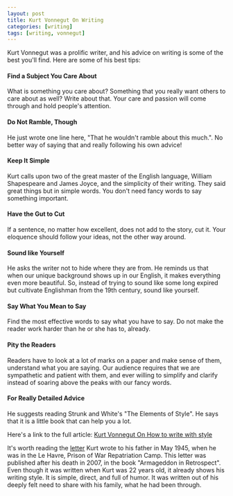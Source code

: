 ```yaml
---
layout: post
title: Kurt Vonnegut On Writing
categories: [writing]
tags: [writing, vonnegut]
---
```


Kurt Vonnegut was a prolific writer, and his advice on writing is some of the best you'll find. Here are some of his best tips:

#### Find a Subject You Care About
What is something you care about? Something that you really want others to care about as well? Write about that. Your care and passion will come through and hold people's attention.

#### Do Not Ramble, Though
He just wrote one line here, "That he wouldn't ramble about this much.". No better way of saying that and really following his own advice!

#### Keep It Simple
Kurt calls upon two of the great master of the English language, William Shapespeare and James Joyce, and the simplicity of their writing. They said great things but in simple words. You don't need fancy words to say something important.

#### Have the Gut to Cut
If a sentence, no matter how excellent, does not add to the story, cut it. Your eloquence should follow your ideas, not the other way around.

#### Sound like Yourself
He asks the writer not to hide where they are from. He reminds us that when our unique background shows up in our English, it makes everything even more beautiful. So, instead of trying to sound like some long expired but cultivate Englishman from the 19th century, sound like yourself.

#### Say What You Mean to Say
Find the most effective words to say what you have to say. Do not make the reader work harder than he or she has to, already.

#### Pity the Readers
Readers have to look at a lot of marks on a paper and make sense of them, understand what you are saying. Our audience requires that we are sympathetic and patient with them, and ever willing to simplify and clarify instead of soaring above the peaks with our fancy words.

#### For Really Detailed Advice
He suggests reading Strunk and White's "The Elements of Style". He says that it is a little book that can help you a lot.

Here's a link to the full article: [Kurt Vonnegut On How to write with style](https://www.bu.edu/clarion/guides/vonnegut-1980.pdf)

It's worth reading the [letter](https://www.newsweek.com/kurt-vonnegut-his-time-pow-91061) Kurt wrote to his father in May 1945, when he was in the Le Havre, Prison of War Repatriation Camp. This letter was published after his death in 2007, in the book "Armageddon in Retrospect". Even though it was written when Kurt was 22 years old, it already shows his writing style. It is simple, direct, and full of humor. It was written out of his deeply felt need to share with his family, what he had been through.
